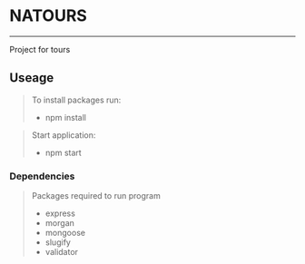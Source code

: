 # NATOURS
---
Project for tours

## Useage
> To install packages run:
> - npm install

> Start application:
> - npm start

### Dependencies

>Packages required to run program
> - express
> - morgan
> - mongoose
> - slugify
> - validator